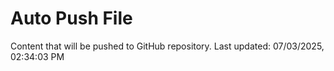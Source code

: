 # Auto Push File

Content that will be pushed to GitHub repository.
Last updated: 07/03/2025, 02:34:03 PM